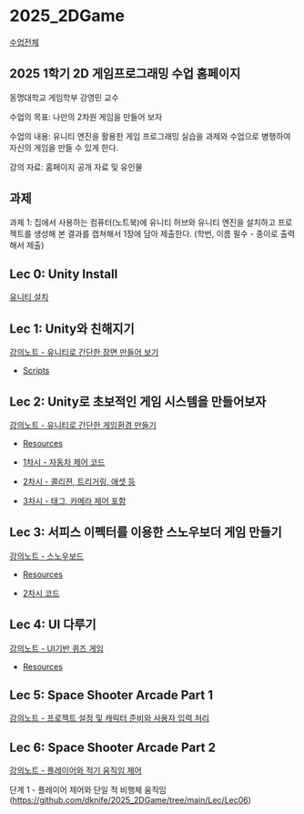 # 2025_2DGame

[수업전체](https://github.com/dknife/dknife.github.io/wiki/Lecture_Homepage)

## 2025 1학기 2D 게임프로그래밍 수업 홈페이지

동명대학교 게임학부 강영민 교수

수업의 목표: 나만의 2차원 게임을 만들어 보자

수업의 내용: 유니티 엔진을 활용한 게임 프로그래밍 실습을 과제와 수업으로 병행하여 자신의 게임을 만들 수 있게 한다.

강의 자료: 홈페이지 공개 자료 및 유인물

## 과제

과제 1: 집에서 사용하는 컴퓨터(노트북)에 유니티 허브와 유니티 엔진을 설치하고 프로젝트를 생성해 본 결과를 캡쳐해서 1장에 담아 제출한다. (학번, 이름 필수 - 종이로 출력해서 제출)

## Lec 0: Unity Install

[유니티 설치](https://docs.google.com/document/d/11lGYNSMMBUv9zLsNMtGI-5LsbQDCA31nTTeXYlEaYwc/edit?usp=sharing)

## Lec 1: Unity와 친해지기

[강의노트 - 유니티로 간단한 장면 만들어 보기](https://github.com/dknife/2025_2DGame/raw/main/Lec/Lec1_Unity_%EC%9D%B5%EC%88%99%ED%95%B4%EC%A7%80%EA%B8%B0.pdf)

* [Scripts](https://github.com/dknife/2025_2DGame/tree/main/Lec/Lec1_Code)

## Lec 2: Unity로 초보적인 게임 시스템을 만들어보자

[강의노트 - 유니티로 간단한 게임환경 만들기](https://github.com/dknife/2025_2DGame/raw/main/Lec/Lec2_Unity_Game%EB%A7%8C%EB%93%A4%EA%B8%B0_.pdf)

* [Resources](https://github.com/dknife/2025_2DGame/raw/main/Lec/Lec2_Resources.zip)

* [1차시 - 자동차 제어 코드](https://github.com/dknife/2025_2DGame/blob/main/Lec/Lec2_Code/Character_Move_01.cs)

* [2차시 - 콜리젼, 트리거링, 애셋 등](https://github.com/dknife/2025_2DGame/tree/main/Lec/Lec2_Code/2nd)

* [3차시 - 태그, 카메라 제어 포함](https://github.com/dknife/2025_2DGame/tree/main/Lec/Lec2_Code/3rd)

## Lec 3: 서피스 이펙터를 이용한 스노우보더 게임 만들기

[강의노트 - 스노우보드](https://github.com/dknife/2025_2DGame/raw/main/Lec/Lec3_Snowboard.pdf)

* [Resources](https://github.com/dknife/2025_2DGame/raw/main/Lec/Lec3Code/snowboard.zip)

* [2차시 코드](https://github.com/dknife/2025_2DGame/tree/main/Lec/Lec3Code/Sub02)

  
## Lec 4: UI 다루기

[강의노트 - UI기반 퀴즈 게임](https://github.com/dknife/2025_2DGame/raw/main/Lec/Lec4_UserInterface.pdf)

* [Resources](https://github.com/dknife/2025_2DGame/blob/main/Lec/Lec4_QuizGame/QuizGameResources.zip)

## Lec 5: Space Shooter Arcade Part 1

[강의노트 - 프로젝트 설정 및 캐릭터 준비와 사용자 입력 처리](https://github.com/dknife/2025_2DGame/raw/main/Lec/Lec5_ArcadeGameInputSystem.pdf)

## Lec 6: Space Shooter Arcade Part 2

[강의노트 - 플레이어와 적기 움직임 제어](https://github.com/dknife/2025_2DGame/raw/main/Lec/Lec6_ArcadeGame_Player_Enemy.pdf)

단계 1 - 플레이어 제어와 단일 적 비행체 움직임(https://github.com/dknife/2025_2DGame/tree/main/Lec/Lec06)
